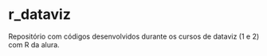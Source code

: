 # r_dataviz
Repositório com códigos desenvolvidos durante os cursos de dataviz (1 e 2) com R da alura.
